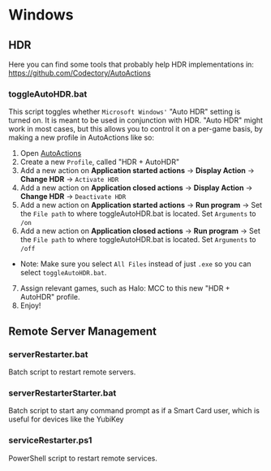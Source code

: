 # Windows

## HDR
Here you can find some tools that probably help HDR implementations in: https://github.com/Codectory/AutoActions

### toggleAutoHDR.bat
This script toggles whether `Microsoft Windows'` "Auto HDR" setting is turned on. It is meant to be used in conjunction with HDR. "Auto HDR" might work in most cases, but this allows you to control it on a per-game basis, by making a new profile in AutoActions like so:
1) Open <a href="https://github.com/Codectory/AutoActions">AutoActions</a>
2) Create a new `Profile`, called "HDR + AutoHDR"
3) Add a new action on **Application started actions** -> **Display Action** -> **Change HDR** -> `Activate HDR`
4) Add a new action on **Application closed actions** -> **Display Action** -> **Change HDR** -> `Deactivate HDR`
5) Add a new action on **Application started actions** -> **Run program** -> Set the `File path` to where toggleAutoHDR.bat is located. Set `Arguments` to `/on`
6) Add a new action on **Application closed actions** -> **Run program** -> Set the `File path` to where toggleAutoHDR.bat is located. Set `Arguments` to `/off`
- Note: Make sure you select `All Files` instead of just `.exe` so you can select `toggleAutoHDR.bat`. 
7) Assign relevant games, such as Halo: MCC to this new "HDR + AutoHDR" profile.
8) Enjoy!

## Remote Server Management

### serverRestarter.bat
Batch script to restart remote servers.

### serverRestarterStarter.bat
Batch script to start any command prompt as if a Smart Card user, which is useful for devices like the YubiKey

### serviceRestarter.ps1
PowerShell script to restart remote services.

